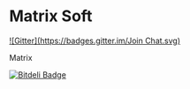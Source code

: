 Matrix Soft
======
[![Gitter](https://badges.gitter.im/Join Chat.svg)](https://gitter.im/HalidCisse/Matrix?utm_source=badge&utm_medium=badge&utm_campaign=pr-badge&utm_content=badge)

Matrix


[![Bitdeli Badge](https://d2weczhvl823v0.cloudfront.net/HalidCisse/matrix/trend.png)](https://bitdeli.com/free "Bitdeli Badge")

